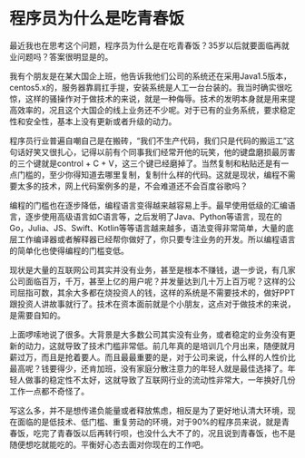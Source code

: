 # 程序员为什么是吃青春饭
最近我也在思考这个问题，程序员为什么是在吃青春饭？35岁以后就要面临再就业问题吗？答案很明显是的。

我有个朋友是在某大国企上班，他告诉我他们公司的系统还在采用Java1.5版本，centos5.x的，服务器靠肩扛手提，安装系统是人工一台台装的。我当时确实很吃惊，这样的骚操作对于做技术的来说，就是一种侮辱。技术的发明本身就是用来提高效率的，况且这个大国企的线上业务还不少呢。对于已有的业务系统，要求稳定性和安全性，基本上没有更新或者升级的动力。

程序员行业普遍自嘲自己是在搬砖，“我们不生产代码，我们只是代码的搬运工”这句话好笑又很扎心，记得以前有个同事我们经常开他的玩笑，他的键盘磨损最厉害的三个键就是control + C + V，这三个键已经磨掉了。当然复制和粘贴还是有一点门槛的，至少你得知道去哪里复制，复制什么样的代码。这就是现状，编程不需要太多的技术，网上代码案例多的是，不会难道还不会百度谷歌吗？

编程的门槛也在逐步降低，编程语言变得越来越容易上手。最早使用低级的汇编语言，逐步使用高级语言如C语言等，之后发明了Java、Python等语言，现在的Go，Julia、JS、Swift、Kotlin等等语言越来越多，语法变得非常简单，大量的底层工作编译器或者解释器已经帮你做好了，你只要专注业务的开发。所以编程语言的简单化也使得编程的门槛变低。

现状是大量的互联网公司其实并没有业务，甚至是根本不赚钱，退一步说，有几家公司面临百万，千万，甚至上亿的用户呢？并发量达到几十万上百万呢？这样的公司屈指可数，其余大多都在烧投资人的钱，这样的系统是不需要技术的，做好PPT跟投资人讲故事就行了。技术在资本面前就是个小朋友，这点对于做技术的来说，是需要自知的。

上面啰嗦地说了很多。大背景是大多数公司其实没有业务，或者稳定的业务没有更新的动力，这就导致了技术门槛非常低。前几年真的是培训几个月出来，随便就月薪过万，而且是抢着要人。而且最最重要的是，对于公司来说，什么样的人性价比最高呢？钱要得少，还肯加班，没有家庭分散注意力的年轻人就是最佳选择了。年轻人做事的稳定性不太好，这就导致了互联网行业的流动性非常大，一年换好几份工作一点都不奇怪了。

写这么多，并不是想传递负能量或者释放焦虑，相反是为了更好地认清大环境，现在面临的是低技术、低门槛、重复劳动的环境，对于90%的程序员来说，就是青春饭，吃完了青春饭以后再转行呗，也没什么大不了的，况且说到青春饭，也不是随便想吃就能吃的。平衡好心态去面对你现在的工作吧。